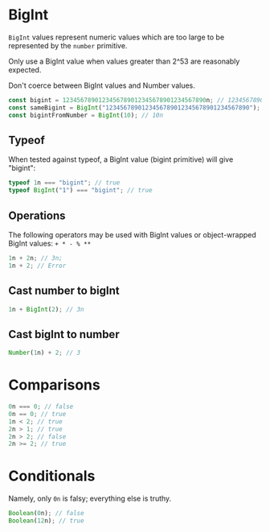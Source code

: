 # BigInt

`BigInt` values represent numeric values which are too large to be represented by the `number` primitive.

Only use a BigInt value when values greater than 2^53 are reasonably expected.

Don't coerce between BigInt values and Number values.

```js
const bigint = 1234567890123456789012345678901234567890n; // 1234567890123456789012345678901234567890n
const sameBigint = BigInt("1234567890123456789012345678901234567890"); // 1234567890123456789012345678901234567890n
const bigintFromNumber = BigInt(10); // 10n
```

## Typeof

When tested against typeof, a BigInt value (bigint primitive) will give "bigint":

```js
typeof 1n === "bigint"; // true
typeof BigInt("1") === "bigint"; // true
```

## Operations

The following operators may be used with BigInt values or object-wrapped BigInt values: `+ * - % **`

```js
1n + 2n; // 3n;
1n + 2; // Error
```

## Cast number to bigInt

```js
1n + BigInt(2); // 3n
```

## Cast bigInt to number

```js
Number(1n) + 2; // 3
```

# Comparisons

```js
0n === 0; // false
0n == 0; // true
1n < 2; // true
2n > 1; // true
2n > 2; // false
2n >= 2; // true
```

# Conditionals

Namely, only `0n` is falsy; everything else is truthy.

```js
Boolean(0n); // false
Boolean(12n); // true
```

